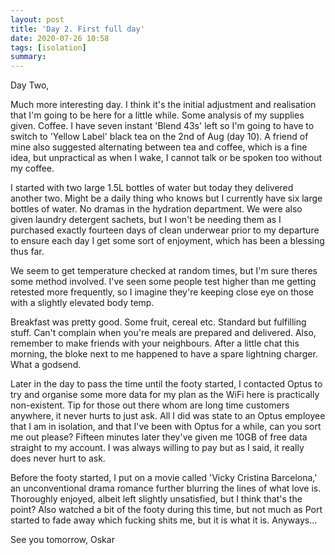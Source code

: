```yaml
---
layout: post
title: 'Day 2. First full day'
date: 2020-07-26 10:58
tags: [isolation]
summary: 
---
```


Day Two,

Much more interesting day. I think it's the initial adjustment and realisation that I'm going to be here for a little while. Some analysis of my supplies given. Coffee. I have seven instant 'Blend 43s' left so I'm going to have to switch to 'Yellow Label' black tea on the 2nd of Aug (day 10). A friend of mine also suggested alternating between tea and coffee, which is a fine idea, but unpractical as when I wake, I cannot talk or be spoken too without my coffee. 

I started with two large 1.5L bottles of water but today they delivered another two. Might be a daily thing who knows but I currently have six large bottles of water. No dramas in the hydration department. We were also given laundry detergent sachets, but I won't be needing them as I purchased exactly fourteen days of clean underwear prior to my departure to ensure each day I get some sort of enjoyment, which has been a blessing thus far.

We seem to get temperature checked at random times, but I'm sure theres some method involved. I've seen some people test higher than me getting retested more frequently, so I imagine they're keeping close eye on those with a slightly elevated body temp.

Breakfast was pretty good. Some fruit, cereal etc. Standard but fulfilling stuff. Can't complain when you're meals are prepared and delivered. Also, remember to make friends with your neighbours. After a little chat this morning, the bloke next to me happened to have a spare lightning charger. What a godsend.

Later in the day to pass the time until the footy started, I contacted Optus to try and organise some more data for my plan as the WiFi here is practically non-existent. Tip for those out there whom are long time customers anywhere, it never hurts to just ask. All I did was state to an Optus employee that I am in isolation, and that I've been with Optus for a while, can you sort me out please? Fifteen minutes later they've given me 10GB of free data straight to my account. I was always willing to pay but as I said, it really does never hurt to ask.

Before the footy started, I put on a movie called 'Vicky Cristina Barcelona,' an unconventional drama romance further blurring the lines of what love is. Thoroughly enjoyed, albeit left slightly unsatisfied, but I think that's the point? Also watched a bit of the footy during this time, but not much as Port started to fade away which fucking shits me, but it is what it is. Anyways...

See you tomorrow,
Oskar
